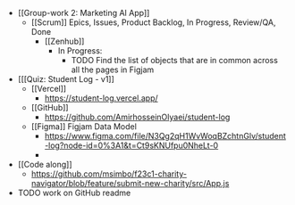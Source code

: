 - [[Group-work 2: Marketing AI App]]
	- [[Scrum]] Epics, Issues, Product Backlog, In Progress, Review/QA, Done
		- [[Zenhub]]
			- In Progress:
				- TODO Find the list of objects that are in common across all the pages in Figjam
- [[[Quiz: Student Log - v1]]
	- [[Vercel]]
		- https://student-log.vercel.app/
	- [[GitHub]]
		- https://github.com/AmirhosseinOlyaei/student-log
	- [[Figma]] Figjam Data Model
		- https://www.figma.com/file/N3Qg2qH1WvWoqBZchtnGlv/student-log?node-id=0%3A1&t=Ct9sKNUfpu0NheLt-0
		-
- [[Code along]]
	- https://github.com/msimbo/f23c1-charity-navigator/blob/feature/submit-new-charity/src/App.js
- TODO work on GitHub readme